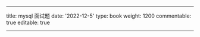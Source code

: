 ---

title: mysql 面试题
date: '2022-12-5'
type: book
weight: 1200
commentable: true
editable: true

---